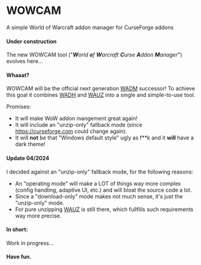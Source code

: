 # WOWCAM
A simple World of Warcraft addon manager for CurseForge addons

#### Under construction

The new WOWCAM tool ("_**W**orld **o**f **W**arcraft **C**urse **A**ddon **M**anager_") evolves here...

#### Whaaat?

WOWCAM will be the official next generation [WADM](https://github.com/MBODM/WADM) successor! To achieve this goal it combines [WADH](https://github.com/MBODM/WADH) and [WAUZ](https://github.com/MBODM/WAUZ) into a single and simple-to-use tool.

Promises:
- It will make WoW addon mangement great again!
- It will include an "unzip-only" fallback mode (since https://curseforge.com could change again).
- It will **not** be that "Windows default style" ugly as f**k and it **will** have a dark theme!

#### Update 04/2024

I decided against an "unzip-only" fallback mode, for the following reasons:
- An "operating mode" will make a LOT of things way more complex (config handling, adaptive UI, etc.) and will bloat the source code a lot.
- Since a "download-only" mode makes not much sense, it's just the "unzip-only" mode.
- For pure unzipping [WAUZ](https://github.com/MBODM/WAUZ) is still there, which fullfills such requirements way more precise.

#### In short:

Work in progress...

#### Have fun.
